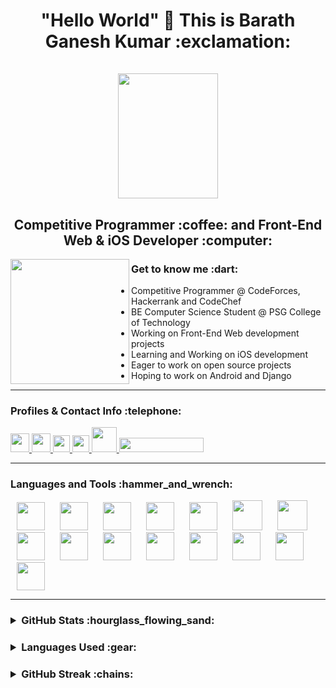 <h1 align="center"> "Hello World" 👋 This is Barath Ganesh Kumar :exclamation: <br></br>
<img width="160" height="200" hspace="10" src="https://user-images.githubusercontent.com/66675130/105468616-2f798700-5cbd-11eb-8a4c-ed69364078ce.png"/>
</h1>

<h2 align="center"> Competitive Programmer :coffee: and Front-End Web & iOS Developer :computer:</h2>

<img align="left" width="190" height="200" src="https://user-images.githubusercontent.com/66675130/105472119-8b460f00-5cc1-11eb-8932-9e02c6933087.png"/>

<h3>Get to know me :dart: </h3>

- Competitive Programmer @ CodeForces, Hackerrank and CodeChef
- BE Computer Science Student @ PSG College of Technology
- Working on Front-End Web development projects
- Learning and Working on iOS development
- Eager to work on open source projects
- Hoping to work on Android and Django

---

<h3>Profiles & Contact Info :telephone:</h3>

<a href="https://www.linkedin.com/in/barathkumarbk-15/" target="_blank"> <img height="30" src="https://img.shields.io/badge/linkedin-blue.svg?&style=for-the-badge&logo=linkedin&logoColor=white"/> </a>
<a href="mailto:barathganeshkumar2002@gmail.com" target="_blank"> <img height="30" src="https://img.shields.io/badge/gmail-c14438?&style=for-the-badge&logo=gmail&logoColor=white"> </a>
<a href="https://twitter.com/BarathGaneshKu1" target="_blank"> <img height="27" src="https://user-images.githubusercontent.com/66675130/105475557-7e2b1f00-5cc5-11eb-94b2-c9fb0a35ff25.png"> </a>
<a href="https://www.hackerrank.com/barathganeshkum1" target="_blank"> <img height="27" src="https://user-images.githubusercontent.com/66675130/105476483-b121e280-5cc6-11eb-8280-680a10fe2880.png"> </a>
<a href="https://www.codechef.com/users/barathkumar15" target="_blank"> <img height="40" src="https://user-images.githubusercontent.com/66675130/105477250-9f8d0a80-5cc7-11eb-8e88-9e4ca0122ce4.png"> </a>
<a href="https://codeforces.com/profile/BK15" target="_blank"> <img height="23" width="135" style="clip-path: rect(10px, 0px, 0px, 0px);" src="https://user-images.githubusercontent.com/66675130/105478796-a7e64500-5cc9-11eb-9ea6-f00d574dd208.png"> </a>

---

<h3>Languages and Tools :hammer_and_wrench:</h3>
<p>
<img width="45" height="45" hspace="10" src="https://cdn.worldvectorlogo.com/logos/c.svg"/>
<img width="45" height="45" hspace="10" src="https://www.vectorlogo.zone/logos/java/java-icon.svg"/>
<img width="45" height="45" hspace="10" src="https://cdn.worldvectorlogo.com/logos/c-2975.svg"/>
<img width="45" height="45" hspace="10" src="https://cdn.worldvectorlogo.com/logos/python-5.svg"/>
<img width="45" height="45" hspace="10" src="https://cdn.worldvectorlogo.com/logos/sublime-text.svg"/>
<img width="48" height="48" hspace="10" src="https://cdn.worldvectorlogo.com/logos/html5-1.svg"/>
<img width="48" height="48" hspace="10" src="https://cdn.worldvectorlogo.com/logos/css-5.svg"/>
<img width="45" height="45" hspace="10" src="https://cdn.worldvectorlogo.com/logos/javascript-2.svg"/>
<img width="45" height="45" hspace="10" src="https://cdn.worldvectorlogo.com/logos/react-2.svg"/>
<img width="45" height="45" hspace="10" src="https://cdn.worldvectorlogo.com/logos/nodejs-2.svg"/>
<img width="45" height="45" hspace="10" src="https://www.vectorlogo.zone/logos/git-scm/git-scm-icon.svg"/>
<img width="45" height="45" hspace="10" src="https://www.vectorlogo.zone/logos/github/github-icon.svg"/>
<img width="45" height="45" hspace="10" src="https://cdn.worldvectorlogo.com/logos/swift-15.svg"/>
<img width="45" height="45" hspace="10" src="https://developer.apple.com/assets/elements/icons/swiftui/swiftui-96x96_2x.png"/>
<img width="45" height="45" hspace="10" src="https://developer.apple.com/design/human-interface-guidelines/macos/images/app-icon-realistic-materials_2x.png"/>
</p>
 
---
 
<h3> <details> <summary> GitHub Stats 	:hourglass_flowing_sand: </summary> <p align="center"> <br> <br> <img src="https://komarev.com/ghpvc/?username=BarathKumarBK-15&label=PROFILE+VIEWS&color=ff3d67"/> <br> <br> <img src="https://github-readme-stats.vercel.app/api?username=BarathKumarBK-15&show_icons=true&theme=radical"/> </p> </details> </h3>

<h3> <details> <summary> Languages Used :gear: </summary> <p align="center"> <br> <br> <img src="https://github-readme-stats.vercel.app/api/top-langs/?username=BarathKumarBK-15&layout=compact"/> </details> </h3>
 
<h3> <details> <summary> GitHub Streak :chains: </summary> <p align="center"> <br> <br> <img src="https://github-readme-streak-stats.herokuapp.com/?user=BarathKumarBK-15&theme=radical"/> </details> </h3>
 
<!--
**BarathKumarBK-15/BarathKumarBK-15** is a ✨ _special_ ✨ repository because its `README.md` (this file) appears on your GitHub profile.

Here are some ideas to get you started:

- 🔭 I’m currently working on ...
- 🌱 I’m currently learning ...
- 👯 I’m looking to collaborate on ...
- 🤔 I’m looking for help with ...
- 💬 Ask me about ...
- 📫 How to reach me: ...
- 😄 Pronouns: ...
- ⚡ Fun fact: ...
-->
